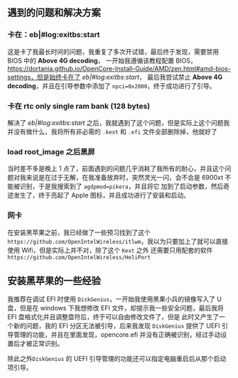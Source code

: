 ## 遇到的问题和解决方案

### 卡在：eb|#log:exitbs:start

这是卡了我最长时间的问题，我重复了多次开试错，最后终于发现，需要禁用 BIOS 中的 **Above 4G decoding**，
一开始我遵循该教程配置 BIOS，https://dortania.github.io/OpenCore-Install-Guide/AMD/zen.html#amd-bios-settings，但是始终卡在了 *eb|#log:exitbs:start*，
最后我尝试禁止 **Above 4G decoding**，并且在引导参数中添加了 `npci=0x2000`，终于成功进行了引导。
 
### 卡在 rtc only single ram bank (128 bytes)

解决了 *eb|#log:exitbs:start* 之后，我就遇到了这个问题，但是实际上这个问题我并没有做什么，我将所有非必需的 `.kext` 和 `.efi` 文件全部删除掉，他就好了

### load root_image 之后黑屏

当时差不多是晚上 1 点了，前面遇到的问题几乎消耗了我所有的耐心，并且这个问题对我来说是在过于无解，在我准备放弃时，突然灵光一闪，会不会是 6900xt 不能被识别，于是我搜索到了 `agdpmod=pikera`，并且将它
加到了启动参数，然后奇迹发生了，终于亮起了 Apple 图标，并且成功进行了安装和启动。

### 网卡

在安装黑苹果之前，我已经做了一些预习找到了这个 `https://github.com/OpenIntelWireless/itlwm`，我以为只要加上了就可以直接使用 Wifi，但是实际上并不对，除了这个 `Kext` 之外
还需要只用配套的软件 `https://github.com/OpenIntelWireless/HeliPort`

## 安装黑苹果的一些经验

我推荐在调试 EFI 时使用 `DiskGenius`，一开始我使用黑果小兵的镜像写入了 U 盘，但是在 windows 下我想修改 EFI 文件，却提示我一些安全问题，最后我将 EFI 盘格式化并且调整盘符后，终于可以自由修改文件了，但是
此时又产生了一个新的问题，我的 EFI 分区无法被引导，后来我发现 `DiskGenius` 提供了 UEFI 引导管理的功能，并且在里面发现，opencore.efi 并没有正确被识别，经过手动设置后才被正常识别。

除此之外`DiskGenius` 的 UEFI 引导管理的功能还可以指定电脑重启后从那个启动项引导。

